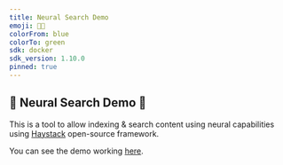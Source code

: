 ```yaml
---
title: Neural Search Demo
emoji: 🧠🔎
colorFrom: blue
colorTo: green
sdk: docker
sdk_version: 1.10.0
pinned: true
---
```


## 🧠 Neural Search Demo 🔎

This is a tool to allow indexing & search content using neural capabilities using [Haystack](https://haystack.deepset.ai/overview/intro) open-source framework.

You can see the demo working [here](https://huggingface.co/spaces/ugaray96/neural-search).
